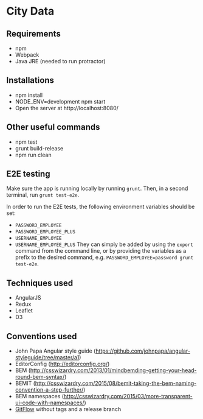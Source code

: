 # City Data

## Requirements
- npm
- Webpack
- Java JRE (needed to run protractor)

## Installations
- npm install
- NODE_ENV=development npm start
- Open the server at http://localhost:8080/

## Other useful commands
- npm test
- grunt build-release
- npm run clean

## E2E testing
Make sure the app is running locally by running `grunt`.
Then, in a second terminal, run `grunt test-e2e`.

In order to run the E2E tests, the following environment variables should be set:
- `PASSWORD_EMPLOYEE`
- `PASSWORD_EMPLOYEE_PLUS`
- `USERNAME_EMPLOYEE`
- `USERNAME_EMPLOYEE_PLUS`
They can simply be added by using the `export` command from the command line, or by providing the variables as a
prefix to the desired command, e.g. `PASSWORD_EMPLOYEE=password grunt test-e2e`.

## Techniques used
- AngularJS
- Redux
- Leaflet
- D3

## Conventions used
- John Papa Angular style guide (https://github.com/johnpapa/angular-styleguide/tree/master/a1)
- EditorConfig (http://editorconfig.org/)
- BEM (http://csswizardry.com/2013/01/mindbemding-getting-your-head-round-bem-syntax/)
- BEMIT (http://csswizardry.com/2015/08/bemit-taking-the-bem-naming-convention-a-step-further/)
- BEM namespaces (http://csswizardry.com/2015/03/more-transparent-ui-code-with-namespaces/)
- [GitFlow](https://datasift.github.io/gitflow/IntroducingGitFlow.html) without tags and a release branch

